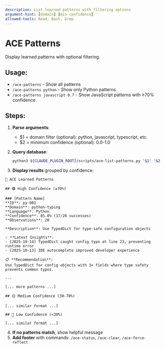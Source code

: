 ```yaml
---
description: List learned patterns with filtering options
argument-hint: [domain] [min-confidence]
allowed-tools: Read, Bash, Grep
---
```


# ACE Patterns

Display learned patterns with optional filtering.

## Usage:
- `/ace-patterns` - Show all patterns
- `/ace-patterns python` - Show only Python patterns
- `/ace-patterns javascript 0.7` - Show JavaScript patterns with ≥70% confidence

## Steps:

1. **Parse arguments**:
   - $1 = domain filter (optional): python, javascript, typescript, etc.
   - $2 = minimum confidence (optional): 0.0-1.0

2. **Query database**:
   ```bash
   python3 ${CLAUDE_PLUGIN_ROOT}/scripts/ace-list-patterns.py "$1" "$2"
   ```

3. **Display results** grouped by confidence:

```
🎯 ACE Learned Patterns

## 🟢 High Confidence (≥70%)

### [Pattern Name]
**ID**: py-001
**Domain**: python-typing
**Language**: Python
**Confidence**: 85.0% (17/20 successes)
**Observations**: 20

**Description**: Use TypedDict for type-safe configuration objects

💡 **Latest Insights**:
- [2025-10-14] TypedDict caught config typo at line 23, preventing runtime error
- [2025-10-13] IDE autocomplete improved developer experience

📋 **Recommendation**:
Use TypedDict for config objects with 3+ fields where type safety prevents common typos.

---

[... more patterns ...]

## 🟡 Medium Confidence (30-70%)

[... similar format ...]

## 🔴 Low Confidence (<30%)

[... similar format ...]
```

4. **If no patterns match**, show helpful message
5. **Add footer** with commands: `/ace-status`, `/ace-clear`, `/ace-force-reflect`
